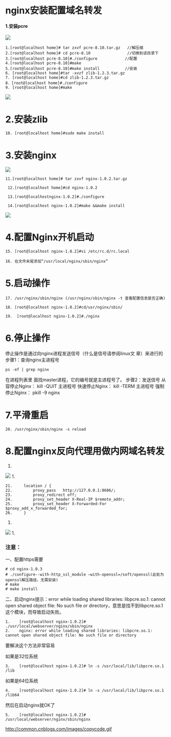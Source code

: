 # nginx安装配置域名转发
#### 1.安装pcre

 
![](nginx%E5%AE%89%E8%A3%85%E9%85%8D%E7%BD%AE%E5%9F%9F%E5%90%8D%E8%BD%AC%E5%8F%91/copycode.gif)
 

```
1.[root@localhost home]# tar zxvf pcre-8.10.tar.gz   //解压缩  
2.[root@localhost home]# cd pcre-8.10                //切换到该目录下  
3.[root@localhost pcre-8.10]#./configure            //配置  
4.[root@localhost pcre-8.10]#make    
5.[root@localhost pcre-8.10]#make install           //安装  
6. [root@localhost home]#tar -xvzf zlib-1.2.3.tar.gz
7. [root@localhost home]#cd zlib-1.2.3.tar.gz
8．[root@localhost home]#./configure
9. [root@localhost home]#make
```

 
![](nginx%E5%AE%89%E8%A3%85%E9%85%8D%E7%BD%AE%E5%9F%9F%E5%90%8D%E8%BD%AC%E5%8F%91/copycode.gif)
 

# 2.安装zlib

```
10. [root@localhost home]#sudo make install
```

# 3.安装nginx

 
![](nginx%E5%AE%89%E8%A3%85%E9%85%8D%E7%BD%AE%E5%9F%9F%E5%90%8D%E8%BD%AC%E5%8F%91/copycode.gif)
 

```
11.[root@localhost home]# tar zxvf nginx-1.0.2.tar.gz    

 12.[root@localhost home]#cd nginx-1.0.2    

 13.[root@localhostnginx-1.0.2]#./configure

 14.[root@localhost nginx-1.0.2]#make &&make install
```

 
![](nginx%E5%AE%89%E8%A3%85%E9%85%8D%E7%BD%AE%E5%9F%9F%E5%90%8D%E8%BD%AC%E5%8F%91/copycode.gif)
 

# 4.配置Nginx开机启动

```
15. [root@localhost nginx-1.0.2]#vi /etc/rc.d/rc.local

16. 在文件末尾添加“/usr/local/nginx/sbin/nginx”
```

# 5.启动操作

```
17. /usr/nginx/sbin/nginx (/usr/nginx/sbin/nginx -t 查看配置信息是否正确) 

18. [root@localhost nginx-1.0.2]#cd/usr/nginx/sbin/

19.  [root@localhost nginx-1.0.2]#./nginx
```

# 6.停止操作

停止操作是通过向nginx进程发送信号（什么是信号请参阅linux文 章）来进行的
步骤1：查询nginx主进程号

```
ps -ef | grep nginx
```

在进程列表里 面找master进程，它的编号就是主进程号了。
步骤2：发送信号
从容停止Nginx：
kill -QUIT 主进程号
快速停止Nginx：
kill -TERM 主进程号
强制停止Nginx：
pkill -9 nginx

# 7.平滑重启

```
20. /usr/nginx/sbin/nginx -s reload
```

# 8.配置nginx反向代理用做内网域名转发

1. 
![](nginx%E5%AE%89%E8%A3%85%E9%85%8D%E7%BD%AE%E5%9F%9F%E5%90%8D%E8%BD%AC%E5%8F%91/copycode.gif)
1. 

```
21.     location / {
22.         proxy_pass   http://127.0.0.1:8686/;
23.         proxy_redirect off;
24.         proxy_set_header X-Real-IP $remote_addr;
25.         proxy_set_header X-Forwarded-For $proxy_add_x_forwarded_for;
26.     }
```

1. 
![](nginx%E5%AE%89%E8%A3%85%E9%85%8D%E7%BD%AE%E5%9F%9F%E5%90%8D%E8%BD%AC%E5%8F%91/copycode.gif)
1. 

### 注意：

一、配置https需要

```
# cd nginx-1.0.3
# ./configure--with-http_ssl_module –with-openssl=/soft/openssl(此处为openssl解压路径，无需安装)
# make
# make install
```

二、启动nginx提示：error while loading shared libraries: libpcre.so.1: cannot open shared object file: No such file or directory，意思是找不到libpcre.so.1这个模块，而导致启动失败。

```
1.    [root@localhost nginx-1.0.2]# ./usr/local/webserver/nginx/sbin/nginx
2.    nginx: error while loading shared libraries: libpcre.so.1: cannot open shared object file: No such file or directory
```

要解决这个方法非常容易

如果是32位系统

```
3.    [root@localhost nginx-1.0.2]# ln -s /usr/local/lib/libpcre.so.1 /lib
```

如果是64位系统

```
4.    [root@localhost nginx-1.0.2]# ln -s /usr/local/lib/libpcre.so.1 /lib64
```

然后在启动nginx就OK了

```
5.    [root@localhost nginx-1.0.2]# /usr/local/webserver/nginx/sbin/nginx
```

http://common.cnblogs.com/images/copycode.gif